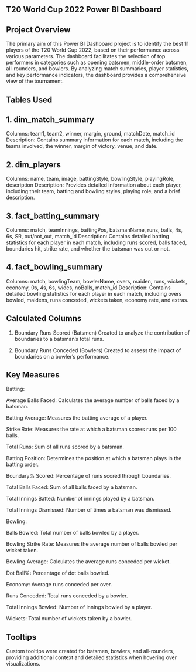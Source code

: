 

## T20 World Cup 2022 Power BI Dashboard

## Project Overview

The primary aim of this Power BI Dashboard project is to identify the best 11 players of the T20 World Cup 2022, based on their performance across various parameters. The dashboard facilitates the selection of top performers in categories such as opening batsmen, middle-order batsmen, all-rounders, and bowlers. By analyzing match summaries, player statistics, and key performance indicators, the dashboard provides a comprehensive view of the tournament.

## Tables Used

## 1. dim_match_summary

Columns: team1, team2, winner, margin, ground, matchDate, match_id
Description: Contains summary information for each match, including the teams involved, the winner, margin of victory, venue, and date.

## 2. dim_players

Columns: name, team, image, battingStyle, bowlingStyle, playingRole, description
Description: Provides detailed information about each player, including their team, batting and bowling styles, playing role, and a brief description.

## 3. fact_batting_summary

Columns: match, teamInnings, battingPos, batsmanName, runs, balls, 4s, 6s, SR, out/not_out, match_id
Description: Contains detailed batting statistics for each player in each match, including runs scored, balls faced, boundaries hit, strike rate, and whether the batsman was out or not.

## 4. fact_bowling_summary

Columns: match, bowlingTeam, bowlerName, overs, maiden, runs, wickets, economy, 0s, 4s, 6s, wides, noBalls, match_id
Description: Contains detailed bowling statistics for each player in each match, including overs bowled, maidens, runs conceded, wickets taken, economy rate, and extras.

## Calculated Columns

1. Boundary Runs Scored (Batsmen)
Created to analyze the contribution of boundaries to a batsman’s total runs.

2. Boundary Runs Conceded (Bowlers)
Created to assess the impact of boundaries on a bowler’s performance.

## Key Measures

Batting:

Average Balls Faced: Calculates the average number of balls faced by a batsman.

Batting Average: Measures the batting average of a player.

Strike Rate: Measures the rate at which a batsman scores runs per 100 balls.

Total Runs: Sum of all runs scored by a batsman.

Batting Position: Determines the position at which a batsman plays in the batting order.

Boundary% Scored: Percentage of runs scored through boundaries.

Total Balls Faced: Sum of all balls faced by a batsman.

Total Innings Batted: Number of innings played by a batsman.

Total Innings Dismissed: Number of times a batsman was dismissed.


Bowling:

Balls Bowled: Total number of balls bowled by a player.

Bowling Strike Rate: Measures the average number of balls bowled per wicket taken.

Bowling Average: Calculates the average runs conceded per wicket.

Dot Ball%: Percentage of dot balls bowled.

Economy: Average runs conceded per over.

Runs Conceded: Total runs conceded by a bowler.

Total Innings Bowled: Number of innings bowled by a player.

Wickets: Total number of wickets taken by a bowler.

## Tooltips

Custom tooltips were created for batsmen, bowlers, and all-rounders, providing additional context and detailed statistics when hovering over visualizations.

